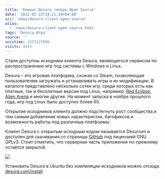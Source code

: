 ```yaml
---
title: 'Клиент Desura теперь Open Source'
date: '2012-01-22T14:21:20+04:00'
uri: 'news/desura-client-open-source'
alias: 
  - 'news/desura-client-open-source.html'
tags: 'Desura,Игра'
source: ''
unixtime: 1327227680
visits: 4415
---
```

Стали доступны исходники клиента Desura, являющегося сервисом по распространению игр под системы с Windows и Linux.

Desura – это игровая платформа, схожая со Steam, позволяющая пользователям загружать и устанавливать игры и их модификации. В каталоге представлено несколько сотен игр, среди которых есть как платные, так и бесплатные версии под Linux, например: [Red Eclipse](apps/first-person-shooter-red-eclipse), [Alien Arena](apps/install-alien-arena-7-53-ubuntu) и многие другие. На момент запуска в ноябре прошлого года, игр под Linux было доступно более 65.

Открытие исходников клиента должно подстегнуть рост сообщества и тем самым добавление новых характеристик, багофиксов и возможность работы под различные платформы.

Клиент Desura с открытым исходным кодом называется Desurium и доступен для скачивания со страницы [GitHub](https://github.com/lodle/Desurium) под лицензией GNU GPLv3. Стоит отметить, что серверная часть приложения по-прежнему остаётся закрытой.

[![](img/2012/01/22/14-00/desura-ubuntu-6741248843-o.jpg)](img/2012/01/22/14-00/desura-ubuntu-6741248843-o.jpg)

Установить Desura в Ubuntu без компиляции исходников можно отсюда: [desura.com/install](http://www.desura.com/install)
